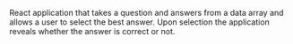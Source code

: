 React application that takes a question and answers from a data array and allows a user to select the best answer. Upon selection the application reveals whether the answer is correct or not. 
